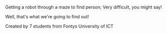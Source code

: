 Getting a robot through a maze to find person;
Very difficult, you might say!

Well, that's what we're going to find out!

Created by 7 students from Fontys University of ICT